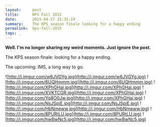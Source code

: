 ```yaml
---
layout:     post
title:      KPS Fall 2015
date:       2015-04-27 15:31:19
summary:    The KPS season finale looking for a happy ending
permalink:	kps-fall-2015
tags: _
---
```


**Well. I'm no longer sharing my weird moments. Just ignore the post.**

The KPS season finale: looking for a happy ending.

The upcoming: IMS, a long way to go.

![http://i.imgur.com/w6JVGYg.jpg](http://i.imgur.com/w6JVGYg.jpg)
![http://i.imgur.com/6UQHmmm.jpg](http://i.imgur.com/6UQHmmm.jpg)
![http://i.imgur.com/XPhGHai.jpg](http://i.imgur.com/XPhGHai.jpg)
![http://i.imgur.com/XVKTCGR.jpg](http://i.imgur.com/XPhGHai.jpg)
![http://i.imgur.com/Yq8O0Jw.jpg](http://i.imgur.com/XPhGHai.jpg)
![http://i.imgur.com/NsJSpiE.jpg](http://i.imgur.com/NsJSpiE.jpg)
![http://i.imgur.com/HbNmeww.jpg](http://i.imgur.com/HbNmeww.jpg)
![http://i.imgur.com/8PURtLU.jpg](http://i.imgur.com/8PURtLU.jpg)
![http://i.imgur.com/hwBwNc5.jpg](http://i.imgur.com/hwBwNc5.jpg)
